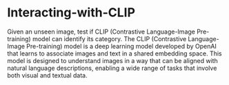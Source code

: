# Interacting-with-CLIP
Given an unseen image, test if CLIP (Contrastive Language-Image Pre-training) model can identify its category.
The CLIP (Contrastive Language-Image Pre-training) model is a deep learning model developed by OpenAI that learns to associate images and text in a shared embedding space. This model is designed to understand images in a way that can be aligned with natural language descriptions, enabling a wide range of tasks that involve both visual and textual data.
